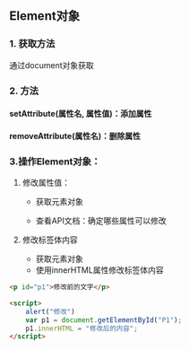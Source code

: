 ## Element对象

### 1. 获取方法

通过document对象获取

### 2. 方法

#### setAttribute(属性名, 属性值)：添加属性

#### removeAttribute(属性名)：删除属性

### 3.操作Element对象：

1. 修改属性值：

   - 获取元素对象

   - 查看API文档：确定哪些属性可以修改

2. 修改标签体内容

   - 获取元素对象
   - 使用innerHTML属性修改标签体内容  

```html
<p id="p1">修改前的文字</p>

<script>
    alert("修改")
	var p1 = document.getElementById("P1");
	p1.innerHTML = "修改后的内容";
</script>
```


